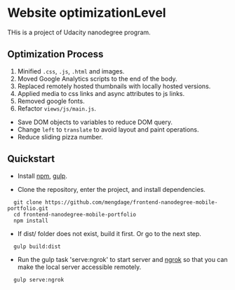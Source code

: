 # Website optimizationLevel

THis is a project of Udacity nanodegree program.

## Optimization Process
1. Minified `.css`, `.js`, `.html` and images.
2. Moved Google Analytics scripts to the end of the body.
3. Replaced remotely hosted thumbnails with locally hosted versions.
4. Applied media to css links and async attributes to js links.
5. Removed google fonts.
6. Refactor `views/js/main.js`.
  - Save DOM objects to variables to reduce DOM query.
  - Change `left` to `translate` to avoid layout and paint operations.
  - Reduce sliding pizza number.


## Quickstart

- Install [npm](https://www.npmjs.com/), [gulp](https://www.gulp.com/).

- Clone the repository, enter the project, and install dependencies.

```
  git clone https://github.com/mengdage/frontend-nanodegree-mobile-portfolio.git
  cd frontend-nanodegree-mobile-portfolio
  npm install
```

- If dist/ folder does not exist, build it first. Or go to the next step.

```
  gulp build:dist
```

- Run the gulp task 'serve:ngrok' to start server and [ngrok](https://ngrok.com/) so that you can make the local server accessible remotely.

```
  gulp serve:ngrok
```
